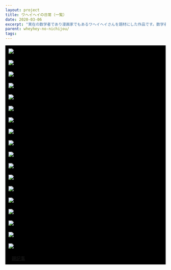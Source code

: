 ```yaml
---
layout: project
title: ワヘイヘイの日常（一覧）
date: 2020-03-06
excerpt: "実在の数学者であり漫画家でもあるワヘイヘイさんを題材にした作品です。数学者の日常を描きました。"
parent: wheyhey-no-nichijou/
tags: 
---
```


<div style="background-color:black">
<div style="padding : 10px">
  <img src="{{ site.img }}/waheyhey-no-nichijou/1.png">
</div>
<div style="padding : 10px">
  <img src="{{ site.img }}/waheyhey-no-nichijou/2.png">
</div>
<div style="padding : 10px">
  <img src="{{ site.img }}/waheyhey-no-nichijou/3.png">
</div>
<div style="padding : 10px">
  <img src="{{ site.img }}/waheyhey-no-nichijou/4.png">
</div>
<div style="padding : 10px">
  <img src="{{ site.img }}/waheyhey-no-nichijou/5.png">
</div>
<div style="padding : 10px">
  <img src="{{ site.img }}/waheyhey-no-nichijou/6.png">
</div>
<div style="padding : 10px">
  <img src="{{ site.img }}/waheyhey-no-nichijou/7.png">
</div>
<div style="padding : 10px">
  <img src="{{ site.img }}/waheyhey-no-nichijou/8.png">
</div>
<div style="padding : 10px">
  <img src="{{ site.img }}/waheyhey-no-nichijou/9.png">
</div>
<div style="padding : 10px">
  <img src="{{ site.img }}/waheyhey-no-nichijou/10.png">
</div>
<div style="padding : 10px">
  <img src="{{ site.img }}/waheyhey-no-nichijou/11.png">
</div>
<div style="padding : 10px">
  <img src="{{ site.img }}/waheyhey-no-nichijou/12.png">
</div>
<div style="padding : 10px">
  <img src="{{ site.img }}/waheyhey-no-nichijou/13.png">
</div>
<div style="padding : 10px">
  <img src="{{ site.img }}/waheyhey-no-nichijou/14.png">
</div>
<div style="padding : 10px">
  <img src="{{ site.img }}/waheyhey-no-nichijou/15.png">
</div>
<div style="padding : 10px">
  <img src="{{ site.img }}/waheyhey-no-nichijou/16.png">
</div>
<div style="padding : 10px">
  <img src="{{ site.img }}/waheyhey-no-nichijou/17.png">
</div>
<div style="padding : 10px">
  <img src="{{ site.img }}/waheyhey-no-nichijou/18.png">
</div>
<div style="padding : 10px" class="center">
    <span style="padding : 10px" class="center">
        <a class="btn zoombtn" href="{{ site.url }}/{{ page.parent }}">
            親記事
        </a>
    </span>
</div>
</div>
